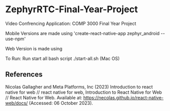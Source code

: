 # ZephyrRTC-Final-Year-Project
Video Confrencing Application: COMP 3000 Final Year Project

Mobile Versions are made using 'create-react-native-app zephyr_android --use-npm'

Web Version is made using

To Run: Run start all bash script
./start-all.sh (Mac OS)


## References

Nicolas Gallagher and Meta Platforms, Inc (2023) Introduction to react native for web // react native for web, Introduction to React Native for Web // React Native for Web. Available at: https://necolas.github.io/react-native-web/docs/ (Accessed: 06 October 2023). 
